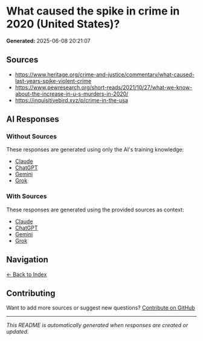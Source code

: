 # What caused the spike in crime in 2020 (United States)?

**Generated:** 2025-06-08 20:21:07

## Sources

* https://www.heritage.org/crime-and-justice/commentary/what-caused-last-years-spike-violent-crime
* https://www.pewresearch.org/short-reads/2021/10/27/what-we-know-about-the-increase-in-u-s-murders-in-2020/
* https://inquisitivebird.xyz/p/crime-in-the-usa


## AI Responses

### Without Sources
These responses are generated using only the AI's training knowledge:

- [Claude](response-claude-default.md)
- [ChatGPT](response-chatgpt-default.md)
- [Gemini](response-gemini-default.md)
- [Grok](response-grok-default.md)

### With Sources
These responses are generated using the provided sources as context:

- [Claude](response-claude-sources.md)
- [ChatGPT](response-chatgpt-sources.md)
- [Gemini](response-gemini-sources.md)
- [Grok](response-grok-sources.md)

## Navigation

[← Back to Index](../README.md)

## Contributing

Want to add more sources or suggest new questions? [Contribute on GitHub](https://github.com/justinwest/SuggestedSources)

---

*This README is automatically generated when responses are created or updated.*
